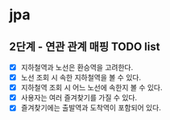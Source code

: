 # jpa

##  2단계 - 연관 관계 매핑 TODO list

- [x] 지하철역과 노선은 환승역을 고려한다.
- [x] 노선 조회 시 속한 지하철역을 볼 수 있다.
- [x] 지하철역 조회 시 어느 노선에 속한지 볼 수 있다.
- [x] 사용자는 여러 즐겨찾기를 가질 수 있다.
- [x] 즐겨찾기에는 출발역과 도착역이 포함되어 있다.